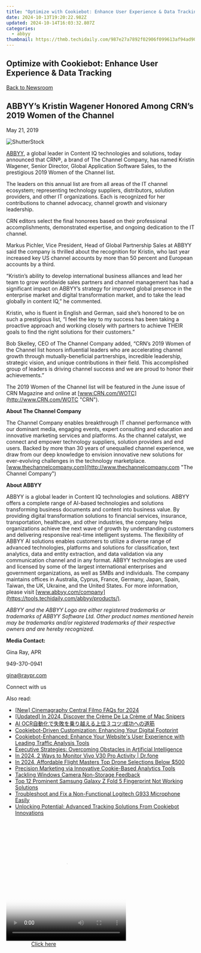 ```yaml
---
title: "Optimize with Cookiebot: Enhance User Experience & Data Tracking"
date: 2024-10-13T19:20:22.982Z
updated: 2024-10-14T16:03:32.807Z
categories:
  - abbyy
thumbnail: https://thmb.techidaily.com/987e27a7892f02906f099613af94ad907edd8b77287d835797fe2caec0c18f95.jpg
---
```


## Optimize with Cookiebot: Enhance User Experience & Data Tracking

[Back to Newsroom](https://tools.techidaily.com/abbyy/products/)

## ABBYY’s Kristin Wagener Honored Among CRN’s 2019 Women of the Channel

May 21, 2019

![ShutterStock](https://content.abbyy.com/-/media/project/abbyy/abbyy/branchtemplates/shutterstock_1272462163_1296-x-729.jpg?h=729&iar=0&w=1296)

[ABBYY](https://tools.techidaily.com/abbyy/products/), a global leader in Content IQ technologies and solutions, today announced that CRN®, a brand of The Channel Company, has named Kristin Wagener, Senior Director, Global Application Software Sales, to the prestigious 2019 Women of the Channel list.

The leaders on this annual list are from all areas of the IT channel ecosystem; representing technology suppliers, distributors, solution providers, and other IT organizations. Each is recognized for her contributions to channel advocacy, channel growth and visionary leadership.

CRN editors select the final honorees based on their professional accomplishments, demonstrated expertise, and ongoing dedication to the IT channel.

Markus Pichler, Vice President, Head of Global Partnership Sales at ABBYY said the company is thrilled about the recognition for Kristin, who last year increased key US channel accounts by more than 50 percent and European accounts by a third.

“Kristin’s ability to develop international business alliances and lead her team to grow worldwide sales partners and channel management has had a significant impact on ABBYY’s strategy for improved global presence in the enterprise market and digital transformation market, and to take the lead globally in content IQ,” he commented.

Kristin, who is fluent in English and German, said she’s honored to be on such a prestigious list, “I feel the key to my success has been taking a proactive approach and working closely with partners to achieve THEIR goals to find the right solutions for their customers.”

Bob Skelley, CEO of The Channel Company added, “CRN’s 2019 Women of the Channel list honors influential leaders who are accelerating channel growth through mutually-beneficial partnerships, incredible leadership, strategic vision, and unique contributions in their field. This accomplished group of leaders is driving channel success and we are proud to honor their achievements.”

The 2019 Women of the Channel list will be featured in the June issue of CRN Magazine and online at [www.CRN.com/WOTC](http://www.CRN.com/WOTC "CRN").

  
**About The Channel Company**

The Channel Company enables breakthrough IT channel performance with our dominant media, engaging events, expert consulting and education and innovative marketing services and platforms. As the channel catalyst, we connect and empower technology suppliers, solution providers and end users. Backed by more than 30 years of unequalled channel experience, we draw from our deep knowledge to envision innovative new solutions for ever-evolving challenges in the technology marketplace. [www.thechannelcompany.com](http://www.thechannelcompany.com "The Channel Company")

  
**About ABBYY**

ABBYY is a global leader in Content IQ technologies and solutions. ABBYY offers a complete range of AI-based technologies and solutions transforming business documents and content into business value. By providing digital transformation solutions to financial services, insurance, transportation, healthcare, and other industries, the company helps organizations achieve the next wave of growth by understanding customers and delivering responsive real-time intelligent systems. The flexibility of ABBYY AI solutions enables customers to utilize a diverse range of advanced technologies, platforms and solutions for classification, text analytics, data and entity extraction, and data validation via any communication channel and in any format. ABBYY technologies are used and licensed by some of the largest international enterprises and government organizations, as well as SMBs and individuals. The company maintains offices in Australia, Cyprus, France, Germany, Japan, Spain, Taiwan, the UK, Ukraine, and the United States. For more information, please visit [www.abbyy.com/company](https://tools.techidaily.com/abbyy/products/).

_ABBYY and the ABBYY Logo are either registered trademarks or trademarks of ABBYY Software Ltd. Other product names mentioned herein may be trademarks and/or registered trademarks of their respective owners and are hereby recognized._

  
**Media Contact:**

Gina Ray, APR

949-370-0941

[gina@raypr.com](https://tools.techidaily.com/abbyy/products/)  

Connect with us

<ins class="adsbygoogle"
     style="display:block"
     data-ad-format="autorelaxed"
     data-ad-client="ca-pub-7571918770474297"
     data-ad-slot="1223367746"></ins>

<ins class="adsbygoogle"
     style="display:block"
     data-ad-client="ca-pub-7571918770474297"
     data-ad-slot="8358498916"
     data-ad-format="auto"
     data-full-width-responsive="true"></ins>

<span class="atpl-alsoreadstyle">Also read:</span>
<div><ul>
<li><a href="https://fox-hovers.techidaily.com/new-cinemagraphy-central-filmo-faqs-for-2024/"><u>[New] Cinemagraphy Central Filmo FAQs for 2024</u></a></li>
<li><a href="https://screen-capture.techidaily.com/updated-in-2024-discover-the-creme-de-la-creme-of-mac-snipers/"><u>[Updated] In 2024, Discover the Crème De La Crème of Mac Snipers</u></a></li>
<li><a href="https://discover-advanced.techidaily.com/ai-ocr/"><u>AI OCR自動化で失敗を乗り越える上位３コツ:成功への道筋</u></a></li>
<li><a href="https://discover-advanced.techidaily.com/cookiebot-driven-customization-enhancing-your-digital-footprint/"><u>Cookiebot-Driven Customization: Enhancing Your Digital Footprint</u></a></li>
<li><a href="https://discover-advanced.techidaily.com/cookiebot-enhanced-enhance-your-websites-user-experience-with-leading-traffic-analysis-tools/"><u>Cookiebot-Enhanced: Enhance Your Website's User Experience with Leading Traffic Analysis Tools</u></a></li>
<li><a href="https://discover-advanced.techidaily.com/executive-strategies-overcoming-obstacles-in-artificial-intelligence/"><u>Executive Strategies: Overcoming Obstacles in Artificial Intelligence</u></a></li>
<li><a href="https://android-location-track.techidaily.com/in-2024-2-ways-to-monitor-vivo-v30-pro-activity-drfone-by-drfone-virtual-android/"><u>In 2024, 2 Ways to Monitor Vivo V30 Pro Activity | Dr.fone</u></a></li>
<li><a href="https://extra-hints.techidaily.com/in-2024-affordable-flight-masters-top-drone-selections-below-500/"><u>In 2024, Affordable Flight Masters Top Drone Selections Below $500</u></a></li>
<li><a href="https://discover-advanced.techidaily.com/precision-marketing-via-innovative-cookie-based-analytics-tools/"><u>Precision Marketing via Innovative Cookie-Based Analytics Tools</u></a></li>
<li><a href="https://win11.techidaily.com/tackling-windows-camera-non-storage-feedback/"><u>Tackling Windows Camera Non-Storage Feedback</u></a></li>
<li><a href="https://android-unlock.techidaily.com/top-12-prominent-samsung-galaxy-z-fold-5-fingerprint-not-working-solutions-by-drfone-android/"><u>Top 12 Prominent Samsung Galaxy Z Fold 5 Fingerprint Not Working Solutions</u></a></li>
<li><a href="https://sound-issues.techidaily.com/troubleshoot-and-fix-a-non-functional-logitech-g933-microphone-easily/"><u>Troubleshoot and Fix a Non-Functional Logitech G933 Microphone Easily</u></a></li>
<li><a href="https://discover-advanced.techidaily.com/unlocking-potential-advanced-tracking-solutions-from-cookiebot-innovations/"><u>Unlocking Potential: Advanced Tracking Solutions From Cookiebot Innovations</u></a></li>
</ul></div>

<!-- affiliate ads begin -->
<span id="1498635">
					<video width="320" height="320" style="cursor:pointer"
           poster="//a.impactradius-go.com/display-clicktoplayimage/1498635.png"
           onclick="if(!this.playClicked){this.play();this.setAttribute('controls',true);this.playClicked=true;}">
	   <source src="//a.impactradius-go.com/display-ad/17326-1498635">
	   <img src="//a.impactradius-go.com/display-clicktoplayimage/1498635.png" style="border: none; height: 100%; width: 100%; object-fit: contain">
	</video>
	<div style="width:200px;text-align:center"><a href="javascript:window.open(decodeURIComponent('https%3A%2F%2Fancheer.sjv.io%2Fc%2F5597632%2F1498635%2F17326'), '_blank');void(0);">Click here</a></div>
</span>
<img height="0" width="0" src="https://imp.pxf.io/i/5597632/1498635/17326" style="position:absolute;visibility:hidden;" border="0" />
<!-- affiliate ads end -->

